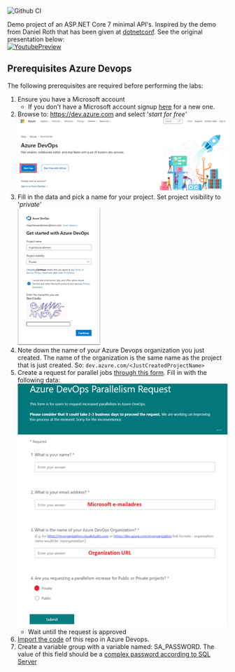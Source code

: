 ![Github CI](https://github.com/mvdiemen/TodoItems/actions/workflows/main.yml/badge.svg)


Demo project of an ASP.NET Core 7 minimal API's. Inspired by the demo from Daniel Roth that has been given at [dotnetconf](https://www.dotnetconf.net). See the original presentation below:<br>
[![YoutubePreview](http://img.youtube.com/vi/gNyEpkJMmcM/0.jpg)](http://www.youtube.com/watch?v=gNyEpkJMmcM)






## Prerequisites Azure Devops
The following prerequisites are required before performing the labs:

1. Ensure you have a Microsoft account
   - If you don't have a Microsoft account signup [here](https://account.microsoft.com) for a new one.
1. Browse to: https://dev.azure.com and select '_start for free_' <br> ![Sign up for Azure Devops](./.images/Prerequisites_SignUp.png)
1. Fill in the data and pick a name for your project. Set project visibility to '_private_' <br> ![Create project with visibility private](./.images/Prerequisites_CreateProjectVisibilityPrivate.png)
1. Note down the name of your Azure Devops organization you just created. The name of the organization is the same name as the project that is just created. So: `dev.azure.com/<JustCreatedProjectName>`
1. Create a request for parallel jobs [through this form](https://aka.ms/azpipelines-parallelism-request). Fill in with the following data: <br> ![Data required for parallelism request](./.images/Prerequisites_ParallelismRequest.png)
   - Wait untill the request is approved
1. [Import the code](https://learn.microsoft.com/en-us/azure/devops/repos/git/import-git-repository) of this repo in Azure Devops.
1. Create a variable group with a variable named: SA_PASSWORD. The value of this field should be a [complex password according to SQL Server](https://learn.microsoft.com/en-us/sql/relational-databases/security/password-policy)
